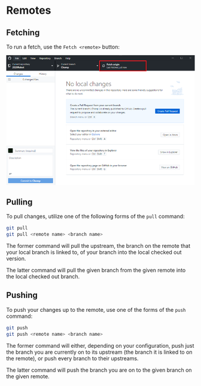 # Remotes

## Fetching

<!--TODO: Convert to GitHub Desktop instructions-->
To run a fetch, use the `Fetch <remote>` button:

![Fetch](../resources/GitHubDesktop/fetch.png)

## Pulling

<!--TODO: Convert to GitHub Desktop instructions-->
To pull changes, utilize one of the following forms of the `pull` command:

```bash
git pull
git pull <remote name> <branch name>
```

The former command will pull the upstream, the branch on the remote that your
local branch is linked to, of your branch into the local checked out version.

The latter command will pull the given branch from the given remote into the local
checked out branch.

## Pushing

<!--TODO: Convert to GitHub Desktop instructions-->
To push your changes up to the remote, use one of the forms of the `push` command:

```bash
git push
git push <remote name> <branch name>
```

The former command will either, depending on your configuration, push just the
branch you are currently on to its upstream (the branch it is linked to on the
remote), or push every branch to their upstreams.

The latter command will push the branch you are on to the given branch on the
given remote.
